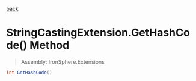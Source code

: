 ﻿

[back](/IronSphere.Extensions/types/StringCastingExtension)

# StringCastingExtension.GetHashCode() Method

> Assembly: IronSphere.Extensions

```csharp
int GetHashCode()
```



 